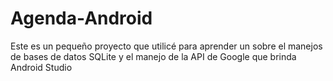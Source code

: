 # Agenda-Android

Este es un pequeño proyecto que utilicé para aprender un sobre el manejos de bases de datos SQLite y el manejo de la API de Google que brinda Android Studio
